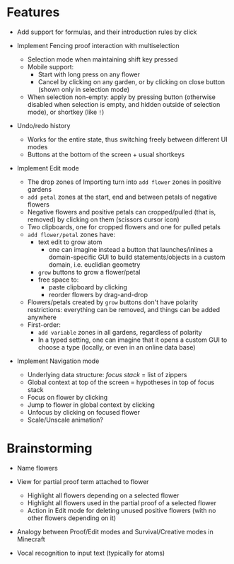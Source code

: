 # Features

- Add support for formulas, and their introduction rules by click

- Implement Fencing proof interaction with multiselection
  - Selection mode when maintaining shift key pressed
  - Mobile support:
    - Start with long press on any flower
    - Cancel by clicking on any garden, or by clicking on close button (shown
      only in selection mode)
  - When selection non-empty: apply by pressing button (otherwise disabled when
    selection is empty, and hidden outside of selection mode), or shortkey (like
    `!`)

- Undo/redo history
  - Works for the entire state, thus switching freely between different UI modes
  - Buttons at the bottom of the screen + usual shortkeys

- Implement Edit mode
  - The drop zones of Importing turn into `add flower` zones in positive gardens
  - `add petal` zones at the start, end and between petals of negative flowers
  - Negative flowers and positive petals can cropped/pulled (that is, removed)
    by clicking on them (scissors cursor icon)
  - Two clipboards, one for cropped flowers and one for pulled petals
  - `add flower/petal` zones have:
    - text edit to grow atom
      - one can imagine instead a button that launches/inlines a domain-specific
        GUI to build statements/objects in a custom domain, i.e. euclidian
        geometry
    - `grow` buttons to grow a flower/petal
    - free space to:
      - paste clipboard by clicking
      - reorder flowers by drag-and-drop
  - Flowers/petals created by `grow` buttons don't have polarity restrictions:
    everything can be removed, and things can be added anywhere
  - First-order:
    - `add variable` zones in all gardens, regardless of polarity
    - In a typed setting, one can imagine that it opens a custom GUI to choose a
      type (locally, or even in an online data base)

- Implement Navigation mode
  - Underlying data structure: *focus stack* = list of zippers
  - Global context at top of the screen = hypotheses in top of focus stack
  - Focus on flower by clicking
  - Jump to flower in global context by clicking
  - Unfocus by clicking on focused flower
  - Scale/Unscale animation?

# Brainstorming

- Name flowers

- View for partial proof term attached to flower
  - Highlight all flowers depending on a selected flower
  - Highlight all flowers used in the partial proof of a selected flower
  - Action in Edit mode for deleting unused positive flowers (with no other
    flowers depending on it)

- Analogy between Proof/Edit modes and Survival/Creative modes in Minecraft

- Vocal recognition to input text (typically for atoms)